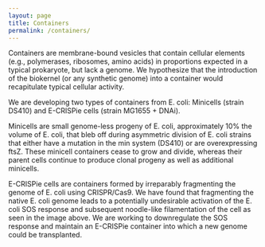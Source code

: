 ```yaml
---
layout: page
title: Containers
permalink: /containers/
---
```


Containers are membrane-bound vesicles that contain cellular elements (e.g., polymerases, ribosomes, amino acids) in proportions expected in a typical prokaryote, but lack a genome. We hypothesize that the introduction of the biokernel (or any synthetic genome) into a container would recapitulate typical cellular activity.We are developing two types of containers from E. coli: Minicells (strain DS410) and E-CRISPie cells (strain MG1655 + DNAi).Minicells are small genome-less progeny of E. coli, approximately 10% the volume of E. coli, that bleb off during asymmetric division of E. coli strains that either have a mutation in the min system (DS410) or are overexpressing ftsZ. These minicell containers cease to grow and divide, whereas their parent cells continue to produce clonal progeny as well as additional minicells.E-CRISPie cells are containers formed by irreparably fragmenting the genome of E. coli using CRISPR/Cas9. We have found that fragmenting the native E. coli genome leads to a potentially undesirable activation of the E. coli SOS response and subsequent noodle-like filamentation of the cell as seen in the image above. We are working to downregulate the SOS response and maintain an E-CRISPie container into which a new genome could be transplanted.